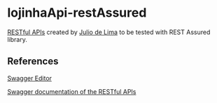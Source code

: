 # lojinhaApi-restAssured
[RESTful APIs](https://www.postman.com/restless-trinity-831044/workspace/lojinha-api/overview) created by [Julio de Lima](http://www.juliodelima.com.br/) to be tested with REST Assured library.


## References
[Swagger Editor](https://editor.swagger.io/)

[Swagger documentation of the RESTful APIs](http://165.227.93.41/lojinha/lojinha-v2.yml)
